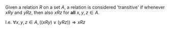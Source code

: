 Given a relation $R$ on a set $A$, a relation is considered 'transitive' if whenever  $xRy$ and $yRz$, then also $xRz$ for **all** $x,y,z \in A$.

I.e. $\forall x,y,z \in A, ((xRy) \lor (yRz)) \Rightarrow xRz$  